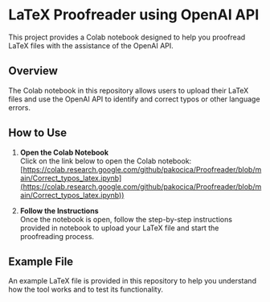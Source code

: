 # LaTeX Proofreader using OpenAI API

This project provides a Colab notebook designed to help you proofread LaTeX files with the assistance of the OpenAI API.

## Overview

The Colab notebook in this repository allows users to upload their LaTeX files and use the OpenAI API to identify and correct typos or other language errors.

## How to Use

1. **Open the Colab Notebook**  
   Click on the link below to open the Colab notebook:  
   [https://colab.research.google.com/github/pakocica/Proofreader/blob/main/Correct_typos_latex.ipynb](https://colab.research.google.com/github/pakocica/Proofreader/blob/main/Correct_typos_latex.ipynb))

2. **Follow the Instructions**  
   Once the notebook is open, follow the step-by-step instructions provided in notebook to upload your LaTeX file and start the proofreading process.

## Example File

An example LaTeX file is provided in this repository to help you understand how the tool works and to test its functionality.
